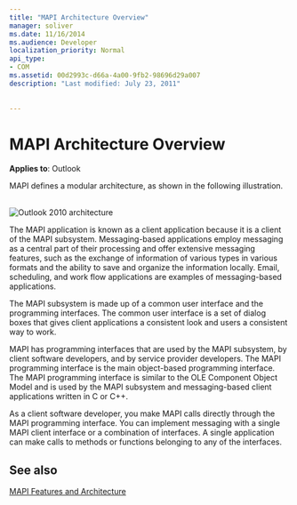 ```yaml
---
title: "MAPI Architecture Overview"
manager: soliver
ms.date: 11/16/2014
ms.audience: Developer
localization_priority: Normal
api_type:
- COM
ms.assetid: 00d2993c-d66a-4a00-9fb2-98696d29a007
description: "Last modified: July 23, 2011"
 
 
---
```


# MAPI Architecture Overview

  
  
**Applies to**: Outlook 
  
MAPI defines a modular architecture, as shown in the following illustration.  
  
![Outlook 2010 architecture](media/amapi_43.gif)
  
The MAPI application is known as a client application because it is a client of the MAPI subsystem. Messaging-based applications employ messaging as a central part of their processing and offer extensive messaging features, such as the exchange of information of various types in various formats and the ability to save and organize the information locally. Email, scheduling, and work flow applications are examples of messaging-based applications.
  
The MAPI subsystem is made up of a common user interface and the programming interfaces. The common user interface is a set of dialog boxes that gives client applications a consistent look and users a consistent way to work.
  
MAPI has programming interfaces that are used by the MAPI subsystem, by client software developers, and by service provider developers. The MAPI programming interface is the main object-based programming interface. The MAPI programming interface is similar to the OLE Component Object Model and is used by the MAPI subsystem and messaging-based client applications written in C or C++. 
  
As a client software developer, you make MAPI calls directly through the MAPI programming interface. You can implement messaging with a single MAPI client interface or a combination of interfaces. A single application can make calls to methods or functions belonging to any of the interfaces.
  
## See also



[MAPI Features and Architecture](mapi-features-and-architecture.md)

